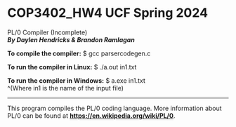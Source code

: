# COP3402_HW4 UCF Spring 2024
PL/0 Compiler (Incomplete)  
___By Daylen Hendricks & Brandon Ramlagan___


**To compile the compiler:**
$ gcc parsercodegen.c

**To run the compiler in Linux:**
$ ./a.out in1.txt

**To run the compiler in Windows:**
$ a.exe in1.txt  
^(Where in1 is the name of the input file)  
_______________________________________________
This program compiles the PL/0 coding language. More information about PL/0 can be found at __https://en.wikipedia.org/wiki/PL/0__.

